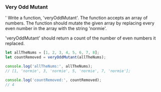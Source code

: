 ### Very Odd Mutant
'
Write a function, 'veryOddMutant'. The function accepts an array of numbers.
The function should mutate the given array by replacing every even number in the
array with the string 'normie'.

'veryOddMutant' should return a count of the number of even numbers it replaced.

```javascript
let allTheNums = [1, 2, 3, 4, 5, 6, 7, 8];
let countRemoved = veryOddMutant(allTheNums);

console.log('allTheNums:', allTheNums);
// [1, 'normie', 3, 'normie', 5, 'normie', 7, 'normie'];

console.log('countRemoved:', countRemoved);
// 4
```
